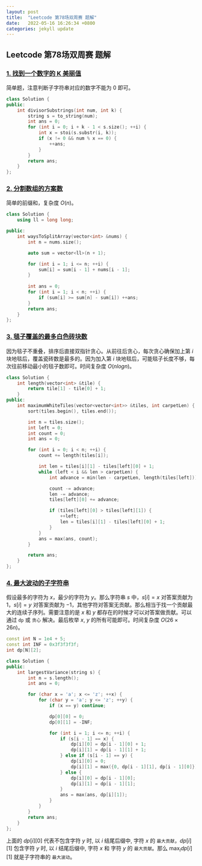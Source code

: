 ```yaml
---
layout: post
title:  "Leetcode 第78场双周赛 题解"
date:   2022-05-16 16:26:34 +0800
categories: jekyll update
---
```


## Leetcode 第78场双周赛 题解

### [1. 找到一个数字的 K 美丽值](https://leetcode.cn/problems/find-the-k-beauty-of-a-number)

简单题，注意判断子字符串对应的数字不能为 0 即可。

```c++
class Solution {
public:
    int divisorSubstrings(int num, int k) {
        string s = to_string(num);
        int ans = 0;
        for (int i = 0; i + k - 1 < s.size(); ++i) {
            int x = stoi(s.substr(i, k));
            if (x != 0 && num % x == 0) {
                ++ans;
            }
        }
        return ans;
    }
};
```

### [2. 分割数组的方案数](https://leetcode.cn/problems/number-of-ways-to-split-array)

简单的前缀和，复杂度 $O(n)$。

```c++
class Solution {
    using ll = long long;

public:
    int waysToSplitArray(vector<int> &nums) {
        int n = nums.size();

        auto sum = vector<ll>(n + 1);

        for (int i = 1; i <= n; ++i) {
            sum[i] = sum[i - 1] + nums[i - 1];
        }
        
        int ans = 0;
        for (int i = 1; i < n; ++i) {
            if (sum[i] >= sum[n] - sum[i]) ++ans;
        }
        return ans;
    }
};
```

### [3. 毯子覆盖的最多白色砖块数](https://leetcode.cn/problems/maximum-white-tiles-covered-by-a-carpet)

因为毯子不重叠，排序后直接双指针贪心。从前往后贪心，每次贪心确保加上第 $i$ 块地毯后，覆盖瓷砖数是最多的。因为加入第 $i$ 块地毯后，可能毯子长度不够，每次往前移动最小的毯子数即可。时间复杂度 $O(nlogn)$。

```c++
class Solution {
    int length(vector<int> &tile) {
        return tile[1] - tile[0] + 1;
    }
public:
    int maximumWhiteTiles(vector<vector<int>> &tiles, int carpetLen) {
        sort(tiles.begin(), tiles.end());

        int n = tiles.size();
        int left = 0;
        int count = 0;
        int ans = 0;

        for (int i = 0; i < n; ++i) {
            count += length(tiles[i]);

            int len = tiles[i][1] - tiles[left][0] + 1;
            while (left < i && len > carpetLen) {
                int advance = min(len - carpetLen, length(tiles[left]));

                count -= advance;
                len -= advance;
                tiles[left][0] += advance;

                if (tiles[left][0] > tiles[left][1]) {
                    ++left;
                    len = tiles[i][1] - tiles[left][0] + 1;
                }
            }
            ans = max(ans, count);
        }

        return ans;
    }
};
```

### [4. 最大波动的子字符串](https://leetcode.cn/problems/substring-with-largest-variance)

假设最多的字符为 $x$，最少的字符为 $y$。那么字符串 $s$ 中，$s[i]=x$ 对答案贡献为 $1$，$s[i]=y$ 对答案贡献为 $-1$，其他字符对答案无贡献。那么相当于找一个贡献最大的连续子序列。需要注意的是 $x$ 和 $y$ 都存在的时候才可以对答案做贡献。可以通过 `dp` 或 `贪心` 解决。最后枚举 $x$, $y$ 的所有可能即可。时间复杂度 $O(26 \times 26 n)$。

```c++
const int N = 1e4 + 5;
const int INF = 0x3f3f3f3f;
int dp[N][2];

class Solution {
public:
    int largestVariance(string s) {
        int n = s.length();
        int ans = 0;

        for (char x = 'a'; x <= 'z'; ++x) {
            for (char y = 'a'; y <= 'z'; ++y) {
                if (x == y) continue;

                dp[0][0] = 0;
                dp[0][1] = -INF;

                for (int i = 1; i <= n; ++i) {
                    if (s[i - 1] == x) {
                        dp[i][0] = dp[i - 1][0] + 1;
                        dp[i][1] = dp[i - 1][1] + 1;
                    } else if (s[i - 1] == y) {
                        dp[i][0] = 0;
                        dp[i][1] = max({0, dp[i - 1][1], dp[i - 1][0]}) - 1;
                    } else {
                        dp[i][0] = dp[i - 1][0];
                        dp[i][1] = dp[i - 1][1];
                    }
                    ans = max(ans, dp[i][1]);
                }
            }
        }
        return ans;
    }
};
```

上面的 $dp[i][0]$ 代表不包含字符 $y$ 时, 以 $i$ 结尾后缀中, 字符 $x$ 的 `最大贡献`，$dp[i][1]$ 包含字符 $y$ 时, 以 $i$ 结尾后缀中, 字符 $x$ 和 字符 $y$ 的 `最大贡献`。那么 $\max_i dp[i][1]$ 就是子字符串的 `最大波动`。
